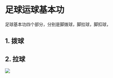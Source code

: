 # 足球运球基本功

足球基本功四个部分，分别是脚拨球，脚拉球，脚扣球，

## 1. 拨球



## 2. 拉球

![](../.gitbook/assets/IMG\_5025.GIF)









